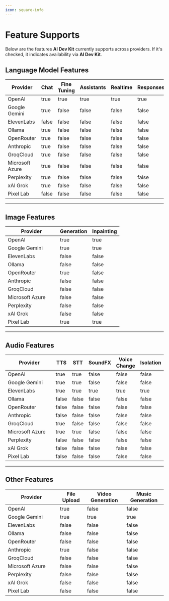 ```yaml
---
icon: square-info
---
```


# Feature Supports

Below are the features **AI Dev Kit** currently supports across providers. If it's checked, it indicates availability via **AI Dev Kit**.

## Language Model Features

<table><thead><tr><th width="150">Provider</th><th data-type="checkbox">Chat</th><th data-type="checkbox">Fine Tuning</th><th data-type="checkbox">Assistants</th><th data-type="checkbox">Realtime</th><th data-type="checkbox">Responses</th></tr></thead><tbody><tr><td>OpenAI</td><td>true</td><td>true</td><td>true</td><td>true</td><td>true</td></tr><tr><td>Google Gemini</td><td>true</td><td>false</td><td>false</td><td>false</td><td>false</td></tr><tr><td>ElevenLabs</td><td>false</td><td>false</td><td>false</td><td>false</td><td>false</td></tr><tr><td>Ollama</td><td>true</td><td>false</td><td>false</td><td>false</td><td>false</td></tr><tr><td>OpenRouter</td><td>true</td><td>false</td><td>false</td><td>false</td><td>false</td></tr><tr><td>Anthropic</td><td>true</td><td>false</td><td>false</td><td>false</td><td>false</td></tr><tr><td>GroqCloud</td><td>true</td><td>false</td><td>false</td><td>false</td><td>false</td></tr><tr><td>Microsoft Azure</td><td>true</td><td>false</td><td>false</td><td>false</td><td>false</td></tr><tr><td>Perplexity</td><td>true</td><td>false</td><td>false</td><td>false</td><td>false</td></tr><tr><td>xAI Grok</td><td>true</td><td>false</td><td>false</td><td>false</td><td>false</td></tr><tr><td>Pixel Lab</td><td>false</td><td>false</td><td>false</td><td>false</td><td>false</td></tr></tbody></table>

***

## Image Features

<table><thead><tr><th width="150">Provider</th><th data-type="checkbox">Generation</th><th data-type="checkbox">Inpainting</th></tr></thead><tbody><tr><td>OpenAI</td><td>true</td><td>true</td></tr><tr><td>Google Gemini</td><td>true</td><td>true</td></tr><tr><td>ElevenLabs</td><td>false</td><td>false</td></tr><tr><td>Ollama</td><td>false</td><td>false</td></tr><tr><td>OpenRouter</td><td>true</td><td>false</td></tr><tr><td>Anthropic</td><td>false</td><td>false</td></tr><tr><td>GroqCloud</td><td>false</td><td>false</td></tr><tr><td>Microsoft Azure</td><td>false</td><td>false</td></tr><tr><td>Perplexity</td><td>false</td><td>false</td></tr><tr><td>xAI Grok</td><td>false</td><td>false</td></tr><tr><td>Pixel Lab</td><td>true</td><td>true</td></tr></tbody></table>

***

## Audio Features

<table><thead><tr><th width="150">Provider</th><th data-type="checkbox">TTS</th><th data-type="checkbox">STT</th><th data-type="checkbox">SoundFX</th><th data-type="checkbox">Voice Change</th><th data-type="checkbox">Isolation</th></tr></thead><tbody><tr><td>OpenAI</td><td>true</td><td>true</td><td>false</td><td>false</td><td>false</td></tr><tr><td>Google Gemini</td><td>true</td><td>true</td><td>false</td><td>false</td><td>false</td></tr><tr><td>ElevenLabs</td><td>true</td><td>true</td><td>true</td><td>true</td><td>true</td></tr><tr><td>Ollama</td><td>false</td><td>false</td><td>false</td><td>false</td><td>false</td></tr><tr><td>OpenRouter</td><td>false</td><td>false</td><td>false</td><td>false</td><td>false</td></tr><tr><td>Anthropic</td><td>false</td><td>false</td><td>false</td><td>false</td><td>false</td></tr><tr><td>GroqCloud</td><td>true</td><td>false</td><td>false</td><td>false</td><td>false</td></tr><tr><td>Microsoft Azure</td><td>true</td><td>true</td><td>false</td><td>false</td><td>false</td></tr><tr><td>Perplexity</td><td>false</td><td>false</td><td>false</td><td>false</td><td>false</td></tr><tr><td>xAI Grok</td><td>false</td><td>false</td><td>false</td><td>false</td><td>false</td></tr><tr><td>Pixel Lab</td><td>false</td><td>false</td><td>false</td><td>false</td><td>false</td></tr></tbody></table>

***

## Other Features

<table><thead><tr><th width="150">Provider</th><th data-type="checkbox">File Upload</th><th data-type="checkbox">Video Generation</th><th data-type="checkbox">Music Generation</th></tr></thead><tbody><tr><td>OpenAI</td><td>true</td><td>false</td><td>false</td></tr><tr><td>Google Gemini</td><td>true</td><td>true</td><td>true</td></tr><tr><td>ElevenLabs</td><td>false</td><td>false</td><td>false</td></tr><tr><td>Ollama</td><td>false</td><td>false</td><td>false</td></tr><tr><td>OpenRouter</td><td>false</td><td>false</td><td>false</td></tr><tr><td>Anthropic</td><td>true</td><td>false</td><td>false</td></tr><tr><td>GroqCloud</td><td>false</td><td>false</td><td>false</td></tr><tr><td>Microsoft Azure</td><td>false</td><td>false</td><td>false</td></tr><tr><td>Perplexity</td><td>false</td><td>false</td><td>false</td></tr><tr><td>xAI Grok</td><td>false</td><td>false</td><td>false</td></tr><tr><td>Pixel Lab</td><td>false</td><td>false</td><td>false</td></tr></tbody></table>
